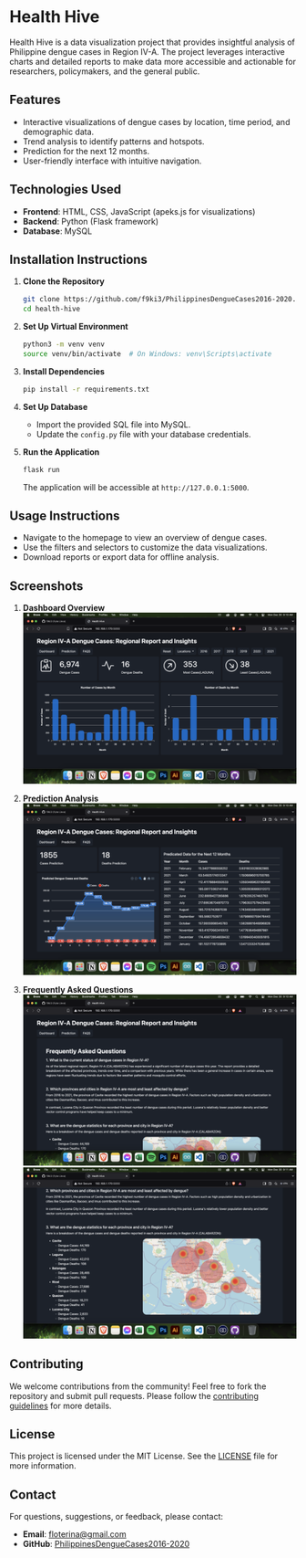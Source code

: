 # Health Hive

Health Hive is a data visualization project that provides insightful analysis of Philippine dengue cases in Region IV-A. The project leverages interactive charts and detailed reports to make data more accessible and actionable for researchers, policymakers, and the general public.

## Features
- Interactive visualizations of dengue cases by location, time period, and demographic data.
- Trend analysis to identify patterns and hotspots.
- Prediction for the next 12 months.
- User-friendly interface with intuitive navigation.

## Technologies Used
- **Frontend**: HTML, CSS, JavaScript (apeks.js for visualizations)
- **Backend**: Python (Flask framework)
- **Database**: MySQL

## Installation Instructions
1. **Clone the Repository**
   ```bash
   git clone https://github.com/f9ki3/PhilippinesDengueCases2016-2020.git
   cd health-hive
   ```
2. **Set Up Virtual Environment**
   ```bash
   python3 -m venv venv
   source venv/bin/activate  # On Windows: venv\Scripts\activate
   ```
3. **Install Dependencies**
   ```bash
   pip install -r requirements.txt
   ```
4. **Set Up Database**
   - Import the provided SQL file into MySQL.
   - Update the `config.py` file with your database credentials.

5. **Run the Application**
   ```bash
   flask run
   ```
   The application will be accessible at `http://127.0.0.1:5000`.

## Usage Instructions
- Navigate to the homepage to view an overview of dengue cases.
- Use the filters and selectors to customize the data visualizations.
- Download reports or export data for offline analysis.

## Screenshots
1. **Dashboard Overview**
   ![Homepage Overview](screenshots/s1.png)

2. **Prediction Analysis**
   ![Trend Analysis](screenshots/s2.png)

3. **Frequently Asked Questions**
   ![Report Export](screenshots/s3.png)
   ![Report Export](screenshots/s4.png)

## Contributing
We welcome contributions from the community! Feel free to fork the repository and submit pull requests. Please follow the [contributing guidelines](CONTRIBUTING.md) for more details.

## License
This project is licensed under the MIT License. See the [LICENSE](LICENSE) file for more information.

## Contact
For questions, suggestions, or feedback, please contact:
- **Email**: floterina@gmail.com
- **GitHub**: [PhilippinesDengueCases2016-2020](https://github.com/f9ki3/PhilippinesDengueCases2016-2020.git)

